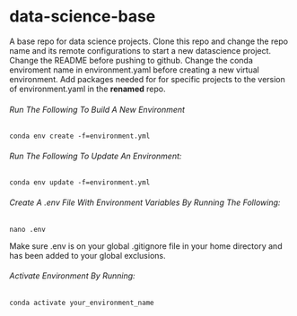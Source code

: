 # data-science-base

A base repo for data science projects. Clone this repo and change the repo name
and its remote configurations to start a new datascience project. Change the
README before pushing to github. Change the conda enviroment name in environment.yaml before creating
a new virtual environment. Add packages needed for for specific projects to the version of environment.yaml in the **renamed** repo.

###### Run The Following To Build A New Environment
```
conda env create -f=environment.yml
```

###### Run The Following To Update An Environment:
```
conda env update -f=environment.yml
```

###### Create A .env File With Environment Variables By Running The Following:
```
nano .env
```
Make sure .env is on your global .gitignore file in your home directory and has
been added to your global exclusions.

###### Activate Environment By Running:
```
conda activate your_environment_name
```

